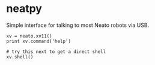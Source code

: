 # neatpy
Simple interface for talking to most Neato robots via USB.

```import neato
xv = neato.xv11()
print xv.command('help')

# try this next to get a direct shell
xv.shell()
```
